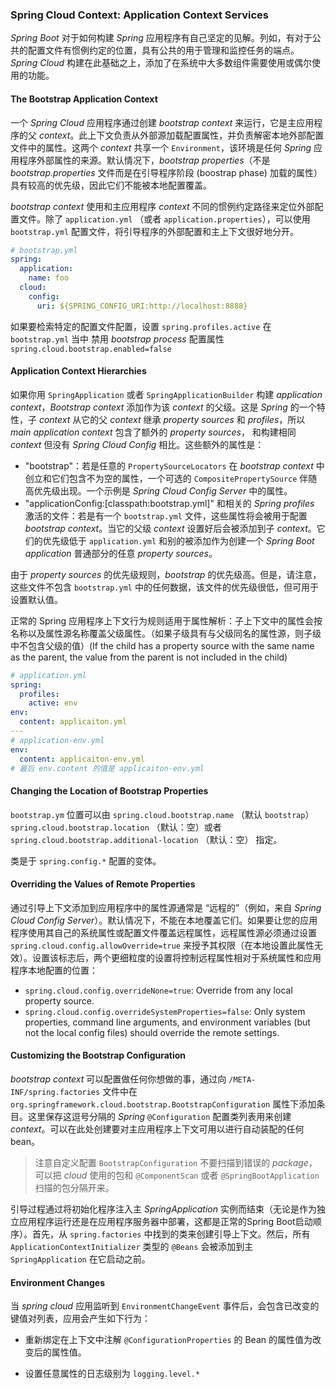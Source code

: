 ### Spring Cloud Context: Application Context Services

*Spring Boot* 对于如何构建 *Spring* 应用程序有自己坚定的见解。列如，有对于公共的配置文件有惯例约定的位置，具有公共的用于管理和监控任务的端点。*Spring Cloud* 构建在此基础之上，添加了在系统中大多数组件需要使用或偶尔使用的功能。

#### The Bootstrap Application Context

一个 *Spring Cloud*  应用程序通过创建 *bootstrap context*  来运行，它是主应用程序的父 *context*。此上下文负责从外部源加载配置属性，并负责解密本地外部配置文件中的属性。这两个 *context* 共享一个 `Environment`，该环境是任何 *Spring* 应用程序外部属性的来源。默认情况下，*bootstrap properties*（不是 *bootstrap.properties* 文件而是在引导程序阶段 (boostrap phase) 加载的属性）具有较高的优先级，因此它们不能被本地配置覆盖。

*bootstrap context* 使用和主应用程序 *context* 不同的惯例约定路径来定位外部配置文件。除了 `application.yml` （或者 `application.properties`），可以使用 `bootstrap.yml` 配置文件，将引导程序的外部配置和主上下文很好地分开。

```yaml
# bootstrap.yml
spring:
  application:
    name: foo
  cloud:
    config:
      uri: ${SPRING_CONFIG_URI:http://localhost:8888}
```

如果要检索特定的配置文件配置，设置 `spring.profiles.active` 在 `bootstrap.yml` 当中
禁用 *bootstrap process* 配置属性 `spring.cloud.bootstrap.enabled=false`

#### Application Context Hierarchies

如果你用 `SpringApplication` 或者 `SpringApplicationBuilder` 构建 *application context*，*Bootstrap context* 添加作为该 *context* 的父级。这是 *Spring* 的一个特性，子 *context* 从它的父 *context* 继承 *property sources* 和  *profiles*，所以 *main application context* 包含了额外的 *property sources*， 和构建相同 *context* 但没有 *Spring Cloud Config* 相比。这些额外的属性是：

- "bootstrap"：若是任意的 `PropertySourceLocators` 在 *bootstrap context* 中创立和它们包含不为空的属性，一个可选的 `CompositePropertySource` 伴随高优先级出现。一个示例是 *Spring Cloud Config Server* 中的属性。
- "applicationConfig:[classpath:bootstrap.yml]" 和相关的 *Spring profiles* 激活的文件：若是有一个 `bootstrap.yml` 文件，这些属性将会被用于配置 *bootstrap context*。当它的父级 *context* 设置好后会被添加到子 *context*。它们的优先级低于 `application.yml` 和别的被添加作为创建一个 *Spring Boot application* 普通部分的任意 *property sources*。

由于 *property sources* 的优先级规则，*bootstrap* 的优先级高。但是，请注意，这些文件不包含 `bootstrap.yml` 中的任何数据，该文件的优先级很低，但可用于设置默认值。

正常的 Spring 应用程序上下文行为规则适用于属性解析：子上下文中的属性会按名称以及属性源名称覆盖父级属性。（如果子级具有与父级同名的属性源，则子级中不包含父级的值）(If the child has a property source with the same name as the parent, the value from the parent is not included in the child)

```yaml
# application.yml
spring:
  profiles:
    active: env
env:
  content: applicaiton.yml
---
# application-env.yml
env:
  content: applicaiton-env.yml
# 最后 env.content 的值是 applicaiton-env.yml
```

#### Changing the Location of Bootstrap Properties

`bootstrap.ym` 位置可以由 `spring.cloud.bootstrap.name` （默认 `bootstrap`） `spring.cloud.bootstrap.location` （默认：空）或者 `spring.cloud.bootstrap.additional-location` （默认：空） 指定。

类是于 `spring.config.*` 配置的变体。

#### Overriding the Values of Remote Properties

通过引导上下文添加到应用程序中的属性源通常是 “远程的”（例如，来自 *Spring Cloud Config Server*）。默认情况下，不能在本地覆盖它们。如果要让您的应用程序使用其自己的系统属性或配置文件覆盖远程属性，远程属性源必须通过设置 `spring.cloud.config.allowOverride=true` 来授予其权限（在本地设置此属性无效）。设置该标志后，两个更细粒度的设置将控制远程属性相对于系统属性和应用程序本地配置的位置：

- `spring.cloud.config.overrideNone=true`: Override from any local property source.
- `spring.cloud.config.overrideSystemProperties=false`: Only system properties, command line arguments, and environment variables (but not the local config files) should override the remote settings.

#### Customizing the Bootstrap Configuration

*bootstrap context* 可以配置做任何你想做的事，通过向 `/META-INF/spring.factories` 文件中在 `org.springframework.cloud.bootstrap.BootstrapConfiguration` 属性下添加条目。这里保存这逗号分隔的 *Spring*  `@Configuration` 配置类列表用来创建 *context*。可以在此处创建要对主应用程序上下文可用以进行自动装配的任何 bean。

> 注意自定义配置 `BootstrapConfiguration` 不要扫描到错误的 *package*，可以把 *cloud* 使用的包和 `@ComponentScan` 或者 `@SpringBootApplication` 扫描的包分隔开来。

引导过程通过将初始化程序注入主 *SpringApplication* 实例而结束（无论是作为独立应用程序运行还是在应用程序服务器中部署，这都是正常的Spring Boot启动顺序）。首先，从 `spring.factories` 中找到的类来创建引导上下文。然后，所有 `ApplicationContextInitializer` 类型的 `@Beans` 会被添加到主 `SpringApplication` 在它启动之前。

#### Environment Changes

当 *spring cloud* 应用监听到 `EnvironmentChangeEvent` 事件后，会包含已改变的键值对列表，应用会产生如下行为：

* 重新绑定在上下文中注解 `@ConfigurationProperties` 的 Bean 的属性值为改变后的属性值。

* 设置任意属性的日志级别为 `logging.level.*`

  
